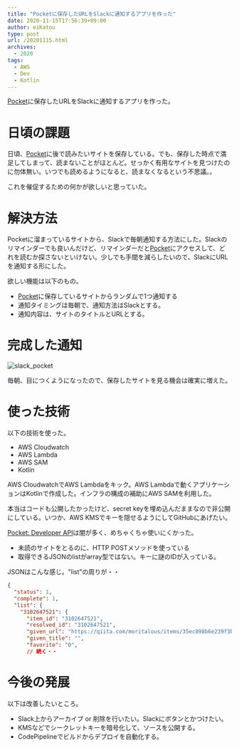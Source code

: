 ```yaml
---
title: "Pocketに保存したURLをSlackに通知するアプリを作った"
date: 2020-11-15T17:56:39+09:00
author: eiKatou
type: post
url: /20201115.html
archives:
  - 2020
tags:
  - AWS
  - Dev
  - Kotlin
---
```


[Pocket](https://app.getpocket.com/)に保存したURLをSlackに通知するアプリを作った。

<!--more-->

# 日頃の課題
日頃、[Pocket](https://app.getpocket.com/)に後で読みたいサイトを保存している。でも、保存した時点で満足してしまって、読まないことがほとんど。せっかく有用なサイトを見つけたのに勿体無い。いつでも読めるようになると、読まなくなるという不思議。。

これを催促するための何かが欲しいと思っていた。

# 解決方法
Pocketに溜まっているサイトから、Slackで毎朝通知する方法にした。Slackのリマインダーでも良いんだけど、リマインダーだと[Pocket](https://app.getpocket.com/)にアクセスして、どれを読むか探さないといけない。少しでも手間を減らしたいので、SlackにURLを通知する形にした。

欲しい機能は以下のもの。
- [Pocket](https://app.getpocket.com/)に保存しているサイトからランダムで1つ通知する
- 通知タイミングは毎朝で、通知方法はSlackとする。
- 通知内容は、サイトのタイトルとURLとする。

# 完成した通知
![slack_pocket](/uploads/2020/11/slack_pocket.png)

毎朝、目につくようになったので、保存したサイトを見る機会は確実に増えた。

# 使った技術
以下の技術を使った。
- AWS Cloudwatch
- AWS Lambda
- AWS SAM
- Kotlin

AWS CloudwatchでAWS Lambdaをキック。AWS Lambdaで動くアプリケーションはKotlinで作成した。インフラの構成の補助にAWS SAMを利用した。

本当はコードも公開したかったけど、secret keyを埋め込んだままなので非公開にしている。いつか、AWS KMSでキーを隠せるようにしてGitHubにあげたい。

[Pocket: Developer API](https://getpocket.com/developer/)は闇が多く、めちゃくちゃ使いにくかった。
- 未読のサイトをとるのに、HTTP POSTメソッドを使っている
- 取得できるJSONのlistがarray型ではない。キーに謎のIDが入っている。

JSONはこんな感じ。"list"の周りが・・
```json
{
  "status": 1,
  "complete": 1,
  "list": {
    "3102647521": {
      "item_id": "3102647521",
      "resolved_id": "3102647521",
      "given_url": "https://qiita.com/moritalous/items/35ec898b6e239f3b9b21",
      "given_title": "",
      "favorite": "0",
      // 続く・・
```

# 今後の発展
以下は改善したいところ。
- Slack上からアーカイブ or 削除を行いたい。Slackにボタンとかつけたい。
- KMSなどでシークレットキーを暗号化して、ソースを公開する。
- CodePipelineでビルドからデプロイを自動化する。